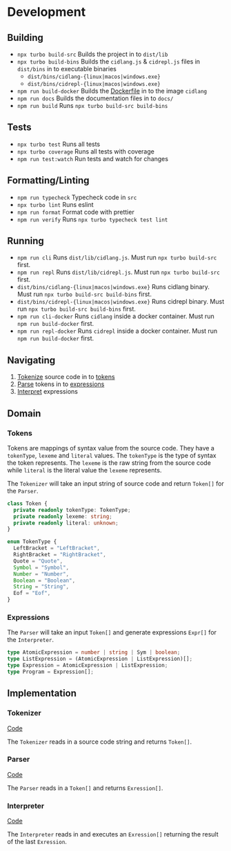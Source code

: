 # Development

## Building

- `npx turbo build-src` Builds the project in to `dist/lib`
- `npx turbo build-bins` Builds the `cidlang.js` & `cidrepl.js` files in `dist/bins` in to executable binaries
  - `dist/bins/cidlang-{linux|macos|windows.exe}`
  - `dist/bins/cidrepl-{linux|macos|windows.exe}`
- `npm run build-docker` Builds the [Dockerfile](./Dockerfile) in to the image `cidlang`
- `npm run docs` Builds the documentation files in to `docs/`
- `npm run build` Runs `npx turbo build-src build-bins`

## Tests

- `npx turbo test` Runs all tests
- `npx turbo coverage` Runs all tests with coverage
- `npm run test:watch` Run tests and watch for changes

## Formatting/Linting

- `npm run typecheck` Typecheck code in `src`
- `npx turbo lint` Runs eslint
- `npm run format` Format code with prettier
- `npm run verify` Runs `npx turbo typecheck test lint`

## Running

- `npm run cli` Runs `dist/lib/cidlang.js`. Must run `npx turbo build-src` first.
- `npm run repl` Runs `dist/lib/cidrepl.js`. Must run `npx turbo build-src` first.
- `dist/bins/cidlang-{linux|macos|windows.exe}` Runs cidlang binary. Must run `npx turbo build-src build-bins` first.
- `dist/bins/cidrepl-{linux|macos|windows.exe}` Runs cidrepl binary. Must run `npx turbo build-src build-bins` first.
- `npm run cli-docker` Runs `cidlang` inside a docker container. Must run `npm run build-docker` first.
- `npm run repl-docker` Runs `cidrepl` inside a docker container. Must run `npm run build-docker` first.

## Navigating

1. [Tokenize](#tokenizer) source code in to [tokens](#tokens)
2. [Parse](#parser) tokens in to [expressions](#expressions)
3. [Interpret](#interpreter) expressions

## Domain

### Tokens

Tokens are mappings of syntax value from the source code. They have a `tokenType`, `lexeme` and `literal` values. The `tokenType` is the type of syntax the token represents. The `lexeme` is the raw string from the source code while `literal` is the literal value the `lexeme` represents.

The `Tokenizer` will take an input string of source code and return `Token[]` for the `Parser`.

```typescript
class Token {
  private readonly tokenType: TokenType;
  private readonly lexeme: string;
  private readonly literal: unknown;
}

enum TokenType {
  LeftBracket = "LeftBracket",
  RightBracket = "RightBracket",
  Quote = "Quote",
  Symbol = "Symbol",
  Number = "Number",
  Boolean = "Boolean",
  String = "String",
  Eof = "Eof",
}
```

### Expressions

The `Parser` will take an input `Token[]` and generate expressions `Expr[]` for the `Interpreter`.

```typescript
type AtomicExpression = number | string | Sym | boolean;
type ListExpression = (AtomicExpression | ListExpression)[];
type Expression = AtomicExpression | ListExpression;
type Program = Expression[];
```

## Implementation

### Tokenizer

[Code](src/tokenizer.ts)

The `Tokenizer` reads in a source code string and returns `Token[]`.

### Parser

[Code](src/parser.ts)

The `Parser` reads in a `Token[]` and returns `Exression[]`.

### Interpreter

[Code](src/interpreter.ts)

The `Interpreter` reads in and executes an `Exression[]` returning the result of the last `Exression`.
